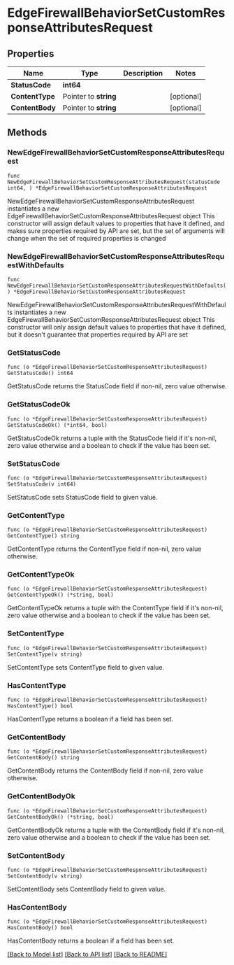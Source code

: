 # EdgeFirewallBehaviorSetCustomResponseAttributesRequest

## Properties

Name | Type | Description | Notes
------------ | ------------- | ------------- | -------------
**StatusCode** | **int64** |  | 
**ContentType** | Pointer to **string** |  | [optional] 
**ContentBody** | Pointer to **string** |  | [optional] 

## Methods

### NewEdgeFirewallBehaviorSetCustomResponseAttributesRequest

`func NewEdgeFirewallBehaviorSetCustomResponseAttributesRequest(statusCode int64, ) *EdgeFirewallBehaviorSetCustomResponseAttributesRequest`

NewEdgeFirewallBehaviorSetCustomResponseAttributesRequest instantiates a new EdgeFirewallBehaviorSetCustomResponseAttributesRequest object
This constructor will assign default values to properties that have it defined,
and makes sure properties required by API are set, but the set of arguments
will change when the set of required properties is changed

### NewEdgeFirewallBehaviorSetCustomResponseAttributesRequestWithDefaults

`func NewEdgeFirewallBehaviorSetCustomResponseAttributesRequestWithDefaults() *EdgeFirewallBehaviorSetCustomResponseAttributesRequest`

NewEdgeFirewallBehaviorSetCustomResponseAttributesRequestWithDefaults instantiates a new EdgeFirewallBehaviorSetCustomResponseAttributesRequest object
This constructor will only assign default values to properties that have it defined,
but it doesn't guarantee that properties required by API are set

### GetStatusCode

`func (o *EdgeFirewallBehaviorSetCustomResponseAttributesRequest) GetStatusCode() int64`

GetStatusCode returns the StatusCode field if non-nil, zero value otherwise.

### GetStatusCodeOk

`func (o *EdgeFirewallBehaviorSetCustomResponseAttributesRequest) GetStatusCodeOk() (*int64, bool)`

GetStatusCodeOk returns a tuple with the StatusCode field if it's non-nil, zero value otherwise
and a boolean to check if the value has been set.

### SetStatusCode

`func (o *EdgeFirewallBehaviorSetCustomResponseAttributesRequest) SetStatusCode(v int64)`

SetStatusCode sets StatusCode field to given value.


### GetContentType

`func (o *EdgeFirewallBehaviorSetCustomResponseAttributesRequest) GetContentType() string`

GetContentType returns the ContentType field if non-nil, zero value otherwise.

### GetContentTypeOk

`func (o *EdgeFirewallBehaviorSetCustomResponseAttributesRequest) GetContentTypeOk() (*string, bool)`

GetContentTypeOk returns a tuple with the ContentType field if it's non-nil, zero value otherwise
and a boolean to check if the value has been set.

### SetContentType

`func (o *EdgeFirewallBehaviorSetCustomResponseAttributesRequest) SetContentType(v string)`

SetContentType sets ContentType field to given value.

### HasContentType

`func (o *EdgeFirewallBehaviorSetCustomResponseAttributesRequest) HasContentType() bool`

HasContentType returns a boolean if a field has been set.

### GetContentBody

`func (o *EdgeFirewallBehaviorSetCustomResponseAttributesRequest) GetContentBody() string`

GetContentBody returns the ContentBody field if non-nil, zero value otherwise.

### GetContentBodyOk

`func (o *EdgeFirewallBehaviorSetCustomResponseAttributesRequest) GetContentBodyOk() (*string, bool)`

GetContentBodyOk returns a tuple with the ContentBody field if it's non-nil, zero value otherwise
and a boolean to check if the value has been set.

### SetContentBody

`func (o *EdgeFirewallBehaviorSetCustomResponseAttributesRequest) SetContentBody(v string)`

SetContentBody sets ContentBody field to given value.

### HasContentBody

`func (o *EdgeFirewallBehaviorSetCustomResponseAttributesRequest) HasContentBody() bool`

HasContentBody returns a boolean if a field has been set.


[[Back to Model list]](../README.md#documentation-for-models) [[Back to API list]](../README.md#documentation-for-api-endpoints) [[Back to README]](../README.md)


